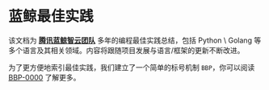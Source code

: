 # 蓝鲸最佳实践 <!-- omit in toc -->

该文档为 **[腾讯蓝鲸智云团队](https://bk.tencent.com/)** 多年的编程最佳实践总结，包括 Python \ Golang 等多个语言及其相关领域。内容将跟随项目发展与语言/框架的更新不断改进。

为了更方便地索引最佳实践，我们建立了一个简单的标号机制 `BBP`，你可以阅读 [BBP-0000](BBP-0000.md) 了解更多。

